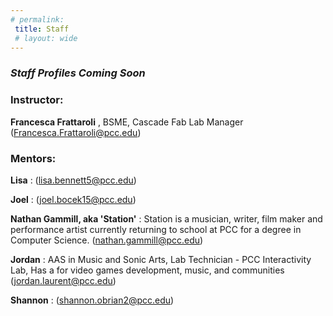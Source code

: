 ```yaml
---
# permalink: 
 title: Staff
 # layout: wide
---
```


### _Staff Profiles Coming Soon_

### Instructor: 
 __Francesca Frattaroli__ , BSME, Cascade Fab Lab Manager (Francesca.Frattaroli@pcc.edu)

### Mentors:

 __Lisa__ : (lisa.bennett5@pcc.edu)

 __Joel__ : (joel.bocek15@pcc.edu)

 __Nathan Gammill, aka 'Station'__ : Station is a musician, writer, film maker and performance artist currently returning to school at PCC for a degree in Computer Science.
(nathan.gammill@pcc.edu)

 __Jordan__ : AAS in Music and Sonic Arts, Lab Technician - PCC Interactivity Lab,
Has a for video games development, music, and communities (jordan.laurent@pcc.edu)

 __Shannon__ : (shannon.obrian2@pcc.edu)
